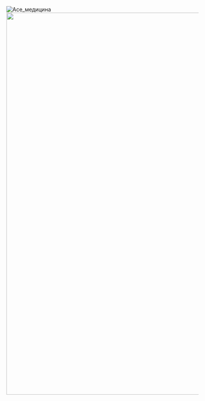 ![Ace_медицина]()
<img src="https://github.com/vsrJaguar/Materials/assets/83435477/88fc04b4-4d54-4eaf-9f95-078b583a6986" height=1000>
